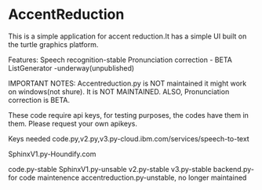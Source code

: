 # AccentReduction
This is a simple application for accent reduction.It has a simple UI built on the turtle graphics platform.


Features:
Speech recognition-stable
Pronunciation correction - BETA
ListGenerator -underway(unpublished)


IMPORTANT NOTES:
Accentreduction.py is NOT maintained it might work on windows(not shure). It is NOT MAINTAINED. ALSO, Pronunciation correction is BETA.

These code require api keys, for testing purposes, the codes have them in them. Please request your own apikeys.

Keys needed
code.py,v2.py,v3.py-cloud.ibm.com/services/speech-to-text

SphinxV1.py-Houndify.com


code.py-stable
SphinxV1.py-unsable
v2.py-stable
v3.py-stable
backend.py-for code maintenence
accentreduction.py-unstable, no longer maintained
